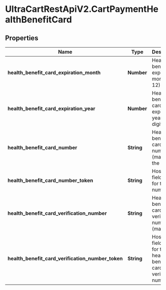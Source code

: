 # UltraCartRestApiV2.CartPaymentHealthBenefitCard

## Properties
Name | Type | Description | Notes
------------ | ------------- | ------------- | -------------
**health_benefit_card_expiration_month** | **Number** | Health benefit expiration month (1-12) | [optional] 
**health_benefit_card_expiration_year** | **Number** | Health benefit card expiration year (four digit year) | [optional] 
**health_benefit_card_number** | **String** | Health benefit card number (masked to the last 4) | [optional] 
**health_benefit_card_number_token** | **String** | Hosted field token for the card number | [optional] 
**health_benefit_card_verification_number** | **String** | Health benefit card verification number (masked) | [optional] 
**health_benefit_card_verification_number_token** | **String** | Hosted field token for the health benefit card verification number | [optional] 


